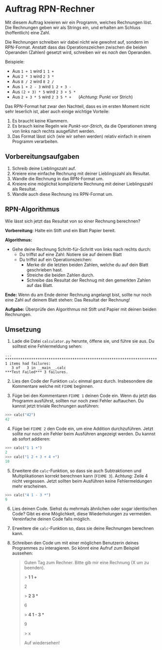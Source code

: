 # Auftrag RPN-Rechner

Mit diesem Auftrag kreieren wir ein Programm, welches Rechnungen löst. Die Rechnungen geben wir als Strings ein, und erhalten am Schluss (hoffentlich) eine Zahl.

Die Rechnungen schreiben wir dabei nicht wie gewohnt auf, sondern im RPN-Format. Anstatt dass das Operationszeichen zwischen die beiden Operanden (Zahlen) gesetzt wird, schreiben wir es _nach_ den Operanden.

Beispiele:
* Aus `1 + 1` wird `1 1 +`
* Aus `2 * 3` wird `2 3 *`
* Aus `8 / 2` wird `8 2 /`
* Aus `1 + 2 - 3` wird `1 2 + 3 -`
* Aus `(2 + 3) * 5` wird `2 3 + 5 *`
* Aus `2 + 3 * 5` wird `2 3 5 * +`  &nbsp;&nbsp;&nbsp;&nbsp;&nbsp;(_Achtung_: Punkt vor Strich)

Das RPN-Format hat zwar den Nachteil, dass es im ersten Moment nicht sehr leserlich ist, aber auch einige wichtige Vorteile:
1. Es braucht keine Klammern.
2. Es brauch keine Regeln wie _Punkt-vor-Strich_, da die Operationen streng von links nach rechts ausgeführt werden.
3. Das Format lässt sich (wie wir sehen werden) relativ einfach in einem Programm verarbeiten.


## Vorbereitungsaufgaben

1. Schreib deine Lieblingszahl auf.
2. Kreiere eine einfache Rechnung mit deiner Lieblingszahl als Resultat.
3. Wandle die Rechnung in das RPN-Format um.
4. Kreiere eine möglichst komplizierte Rechnung mit deiner Lieblingszahl als Resultat.
5. Wandle auch diese Rechnung ins RPN-Format um.

## RPN-Algorithmus

Wie lässt sich jetzt das Resultat von so einer Rechnung berechnen?

__Vorbereitung__: Halte ein Stift und ein Blatt Papier bereit.

__Algorithmus:__
 - Gehe deine Rechnung Schritt-für-Schritt von links nach rechts durch:
    * Du triffst auf eine Zahl: Notiere sie auf deinem Blatt
    * Du triffst auf ein Operationszeichen:
      * Merke dir die letzten beiden Zahlen, welche du auf dein Blatt geschrieben hast.
      * Streiche die beiden Zahlen durch.
      * Schreibe das Resultat der Rechnug mit den gemerkten Zahlen auf das Blatt.

__Ende:__ Wenn du am Ende deiner Rechnung angelangt bist, sollte nur noch eine Zahl auf deinem Blatt stehen: Das Resultat der Rechnung!

__Aufgabe:__ Überprüfe den Algorithmus mit Stift und Papier mit deinen beiden Rechnungen.

## Umsetzung

1. Lade die Datei `calculator.py` herunte, öffene sie, und führe sie aus. Du solltest eine Fehlermeldung sehen:

```
...
**********************************************************************
1 items had failures:
   3 of   3 in __main__.calc
***Test Failed*** 3 failures.
```

2. Lies den Code der Funktion `calc` einmal ganz durch. Insbesondere die Kommentare welche mit `FIXME` beginnen.

3. Füge bei den Kommentaren `FIXME 1` deinen Code ein. Wenn du jetzt das Programm ausführst, sollten nur noch zwei Fehler auftauchen. Du kannst jetzt triviale Rechnungen ausführen:

```python
>>> calc("42")
42
```
4. Füge bei `FIXME 2` den Code ein, um eine Addition durchzuführen. Jetzt sollte nur noch _ein_ Fehler beim Ausführen angezeigt werden. Du kannst ab sofort addieren:
```python
>>> calc("1 1 +")
2
>>> calc("1 2 + 3 + 4 +")
10
```

5. Erweitere die `calc`-Funktion, so dass sie auch Subtraktionen und Multiplikationen korrekt berechnen kann (`FIXME 3`). Achtung: Zeile 4 nicht vergessen. Jetzt sollten beim Ausführen keine Fehlermeldungen mehr erscheinen.
```python
>>> calc("4 1 - 3 *")
9
```

6. Lies deinen Code. Siehst du mehrmals ähnlichen oder sogar identischen Code? Gibt es eine Möglichkeit, diese Wiederholungen zu vermeiden. Vereinfache deinen Code falls möglich.

7. Erweitere die `calc`-Funktion so, dass sie deine Rechnungen berechnen kann.

8. Schreiben den Code um mit einer möglichen Benutzerin deines Programmes zu interagieren. So könnt eine Aufruf zum Beispiel aussehen:

    > Guten Tag zum Rechner. Bitte gib mir eine Rechnung (X um zu beenden).
    >
    > \> __1 1 +__
    >
    > 2
    >
    > \> __2 3 *__
    >
    > 6
    >
    > \> __4 1 - 3 *__
    >
    > 9
    >
    > \> x
    >
    > Auf wiedersehen!
